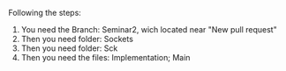 Following the steps:


1. You need the Branch: Seminar2, wich located near "New pull request" 
2. Then you need folder: Sockets 
3. Then you need folder: Sck
4. Then you need the files: Implementation; Main
		    
